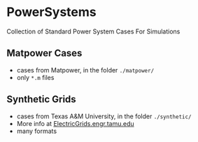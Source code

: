 # PowerSystems
Collection of Standard Power System Cases For Simulations

## Matpower Cases
- cases from Matpower, in the folder `./matpower/`
- only `*.m` files

## Synthetic Grids
- cases from Texas A&M University, in the folder `./synthetic/`
- More info at [ElectricGrids.engr.tamu.edu](https://electricgrids.engr.tamu.edu/)
- many formats